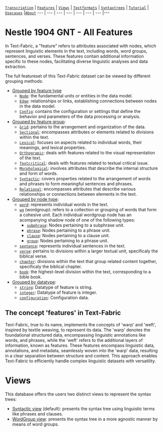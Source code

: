 <a name="start"></a>
[`Transcription`](../transcription.md#start) | [`Features`](../features.md#start) | [`Views`](../views.md#start) | [`Textformats`](../textformats.md#start) | [`Syntaxtrees`](../syntaxtrees.md#start) | [`Tutorial`](../../tutorial/README.md#start) | [`Usecases`](../usecases/README.md#start) |[`About`](../about.md#start)
---  | --- | --- | --- | --- | --- | --- |---

# Nestle 1904 GNT - All Features

In Text-Fabric, a "feature" refers to attributes associated with nodes, which represent linguistic elements in the text, including words, word groups, sentences, and verses. These features contain additional information specific to these nodes, facilitating diverse linguistic analyses and data extraction.

The full featureset of this Text-Fabric dataset can be viewed by different grouping methods:
* [Grouped by feature type](featuresbyfeaturetype.md#start)
     * [`Node`](featuresbyfeaturetype.md#node-features): the fundamental units or entities in the data model.
     * [`Edge`](featuresbyfeaturetype.md#edge-features): relationships or links, establishing connections between nodes in the data model.
     * [`Config`](featuresbyfeaturetype.md#config-features): contains the configuration or settings that define the behavior and parameters of the data processing or analysis.
* [Grouped by feature group](featuresbygroup.md#start):
     * [`Grid`](featuresbygroup.md#grid-features): pertains to the arrangement and organization of the data.
     * [`Sectional`](featuresbygroup.md#sectional-features): encompasses attributes or elements related to divisions within the text.
     * [`Lexical`](featuresbygroup.md#lexical-features): focuses on aspects related to individual words, their meanings, and lexical properties.
     * [`Orthograpic`](featuresbygroup.md#Orthograpic-features): deals with features related to the visual representation of the text.
     * [`Textcritical`](featuresbygroup.md#textcritical-features): deals with features related to textual critical issue.
     * [`Morphological`](featuresbygroup.md#morphological-features):  involves attributes that describe the internal structure and form of words.
     * [`Syntactic`](featuresbygroup.md#syntactic-features): covers properties related to the arrangement of words and phrases to form meaningful sentences and phrases. 
     * [`Relational`](featuresbygroup.md#relational-features):  encompasses attributes that describe various relationships or connections between elements in the text.
* [Grouped by node type](featuresbynodetype.md#start):
     * [`word`](featuresbynodetype.md#word-nodes): represents individual words in the text.
     * [`wg`](featuresbynodetype.md#wordgroup-nodes) (wordgroup): refers to a collection or grouping of words that form a cohesive unit. Each individual wordgroup node has an acompanying shadow node of one of the following types: 
         * [`subphrase`](featuresbynodetype.md#subphrase-nodes): Nodes pertaining to a subphrase unit.
         * [`phrase`](featuresbynodetype.md#phrase-nodes): Nodes pertaining to a phrase unit.
         * [`clause`](featuresbynodetype.md#clause-nodes): Nodes pertaining to a clause unit.
         * [`group`](featuresbynodetype.md#group-nodes): Nodes pertaining to a phrase unit.
     * [`sentence`](featuresbynodetype.md#sentence-nodes): represents individual sentences in the text.
     * [`verse`](featuresbynodetype.md#verse-nodes): pertains to divisions within a larger textual unit, specificaly the biblical verse.
     * [`chapter`](featuresbynodetype.md#chapter-nodes): divisions within the text that group related content together, specificaly the biblical chapter.
     * [`book`](featuresbynodetype.md#book-nodes): the highest-level division within the text, corresponding to a bible book.
* [Grouped by datatype](featuresbydatatype.md#start):
     * [`string`](featuresbydatatype.md#string-datatype): Datatype of feature is string.
     * [`integer`](featuresbydatatype.md#integer-datatype): Datatype of feature is integer.
     * [`configuration`](featuresbydatatype.md#configuration-data): Configuration data.

## The concept 'features' in Text-Fabric

Text-Fabric, true to its name, implements the concepts of 'warp' and 'weft', inspired by textile weaving, to represent its data. The 'warp' denotes the foundational structured data, encompassing linguistic annotations like words, and phrases, while the 'weft' refers to the additional layers of information, known as features. These features encompass linguistic data, annotations, and metadata, seamlessly woven into the 'warp' data, resulting in a clear separation between structure and content. This approach enables Text-Fabric to efficiently handle complex linguistic datasets with versatility.

# Views

This database offers the users two distinct views to represent the syntax trees:
   * [Syntactic view](syntactic-view.md#start) (default): presents the syntax tree using linguistic terms like phrases and clauses.
   * [WordGroup view](wg-view.md#start): presents the syntax tree in a more agnostic manner by means of word groups.

